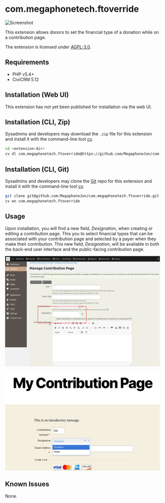 # com.megaphonetech.ftoverride

![Screenshot](/images/screenshot.png)

This extension allows donors to set the financial type of a donation while on a contribution page.

The extension is licensed under [AGPL-3.0](LICENSE.txt).

## Requirements

* PHP v5.4+
* CiviCRM 5.12

## Installation (Web UI)

This extension has not yet been published for installation via the web UI.

## Installation (CLI, Zip)

Sysadmins and developers may download the `.zip` file for this extension and
install it with the command-line tool [cv](https://github.com/civicrm/cv).

```bash
cd <extension-dir>
cv dl com.megaphonetech.ftoverride@https://github.com/MegaphoneJon/com.megaphonetech.ftoverride/archive/master.zip
```

## Installation (CLI, Git)

Sysadmins and developers may clone the [Git](https://en.wikipedia.org/wiki/Git) repo for this extension and
install it with the command-line tool [cv](https://github.com/civicrm/cv).

```bash
git clone git@github.com:MegaphoneJon/com.megaphonetech.ftoverride.git
cv en com.megaphonetech.ftoverride
```

## Usage

Upon installation, you will find a new field, *Designation*, when creating or editing a contribution page. This you to select financial types that can be associated with your contribution page and selected by a payer when they make their contribution. This new field, *Designation*, will be available in both the back-end user interface and the public-facing contribution page.

![contribution-page-backend.png screenshot](/images/contribution-page-backend.png)

![contribution-page-public.png screenshot](/images/contribution-page-public.png)


## Known Issues

None.

